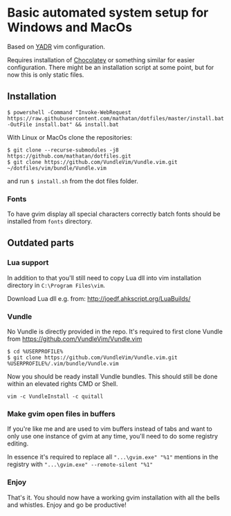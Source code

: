 Basic automated system setup for Windows and MacOs
==================================================

Based on [YADR](https://github.com/skwp/dotfiles) vim configuration.

Requires installation of [Chocolatey](https://chocolatey.org/) or something similar for easier configuration. There might be an installation script at some point, but for now this is only static files.

Installation
------------

```
$ powershell -Command "Invoke-WebRequest https://raw.githubusercontent.com/mathatan/dotfiles/master/install.bat -OutFile install.bat" && install.bat
```

With Linux or MacOs clone the repositories:
```
$ git clone --recurse-submodules -j8 https://github.com/mathatan/dotfiles.git
$ git clone https://github.com/VundleVim/Vundle.vim.git ~/dotfiles/vim/bundle/Vundle.vim
``` 

and run `$ install.sh` from the dot files folder.


### Fonts

To have gvim display all special characters correctly batch fonts should be installed from `fonts` directory.



Outdated parts
--------------

### Lua support
In addition to that you'll still need to copy Lua dll into vim installation directory in `C:\Program Files\vim`.

Download Lua dll e.g. from: http://joedf.ahkscript.org/LuaBuilds/


### Vundle

No Vundle is directly provided in the repo. It's required to first clone Vundle from https://github.com/VundleVim/Vundle.vim

```
$ cd %USERPROFILE%
$ git clone https://github.com/VundleVim/Vundle.vim.git %USERPROFILE%/.vim/bundle/Vundle.vim
```

Now you should be ready install Vundle bundles. This should still be done within an elevated rights CMD or Shell.

```
vim -c VundleInstall -c quitall
```

### Make gvim open files in buffers

If you're like me and are used to vim buffers instead of tabs and want to only use one instance of gvim at any time, you'll need to do some registry editing.

In essence it's required to replace all `"...\gvim.exe" "%1"` mentions in the registry with `"...\gvim.exe" --remote-silent "%1"`


### Enjoy

That's it. You should now have a working gvim installation with all the bells and whistles. Enjoy and go be productive!

